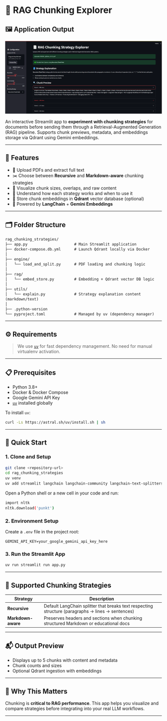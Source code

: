 # 📄 RAG Chunking Explorer

## 🖼️ Application Output

![RAG Chunking Explorer](output.png)

An interactive Streamlit app to **experiment with chunking strategies** for documents before sending them through a Retrieval-Augmented Generation (RAG) pipeline. Supports chunk previews, metadata, and embeddings storage via Qdrant using Gemini embeddings.

---

## 🚀 Features

* 📂 Upload PDFs and extract full text
* ✂️ Choose between **Recursive** and **Markdown-aware** chunking strategies
* 🧠 Visualize chunk sizes, overlaps, and raw content
* 📌 Understand how each strategy works and when to use it
* 🔗 Store chunk embeddings in **Qdrant** vector database (optional)
* 🤖 Powered by **LangChain** + **Gemini Embeddings**

---

## 🗂️ Folder Structure

```
rag_chunking_strategies/
├── app.py                     # Main Streamlit application
├── docker-compose.db.yml      # Launch Qdrant locally via Docker
│
├── engine/
│   └── load_and_split.py      # PDF loading and chunking logic
│
├── rag/
│   └── embed_store.py         # Embedding + Qdrant vector DB logic
│
├── utils/
│   └── explain.py             # Strategy explanation content (markdown/text)
│
├── .python-version
└── pyproject.toml             # Managed by uv (dependency manager)
```

---

## ⚙️ Requirements

> We use [`uv`](https://github.com/astral-sh/uv) for fast dependency management. No need for manual virtualenv activation.

---

## 📋 **Prerequisites**

* Python 3.8+
* Docker & Docker Compose
* Google Gemini API Key
* [`uv`](https://github.com/astral-sh/uv) installed globally

To install `uv`:

```bash
curl -Ls https://astral.sh/uv/install.sh | sh
```

---

## 🚀 **Quick Start**

### 1. **Clone and Setup**

```bash
git clone <repository-url>
cd rag_chunking_strategies
uv venv
uv add streamlit langchain langchain-community langchain-text-splitters langchain-google-genai langchain-qdrant python-dotenv pypdf nltk scikit-learn
```

Open a Python shell or a new cell in your code and run:
```bash
import nltk
nltk.download('punkt')
```

### 2. **Environment Setup**

Create a `.env` file in the project root:

```env
GEMINI_API_KEY=your_google_gemini_api_key_here
```

### 3. **Run the Streamlit App**

```bash
uv run streamlit run app.py
```

---

## 📘 Supported Chunking Strategies

| Strategy           | Description                                                                                       |
| ------------------ | ------------------------------------------------------------------------------------------------- |
| **Recursive**      | Default LangChain splitter that breaks text respecting structure (paragraphs → lines → sentences) |
| **Markdown-aware** | Preserves headers and sections when chunking structured Markdown or educational docs              |

---

## 📬 Output Preview

* Displays up to 5 chunks with content and metadata
* Chunk counts and sizes
* Optional Qdrant ingestion with embeddings

---

## 🧠 Why This Matters

Chunking is **critical to RAG performance**. This app helps you visualize and compare strategies before integrating into your real LLM workflows.

---

